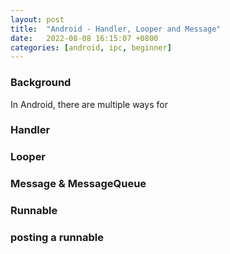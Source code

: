 ```yaml
---
layout: post
title:  "Android - Handler, Looper and Message"
date:   2022-08-08 16:15:07 +0800
categories: [android, ipc, beginner]
---
```

### Background
In Android, there are multiple ways for 


### Handler


### Looper


### Message & MessageQueue




### Runnable



### posting a runnable
